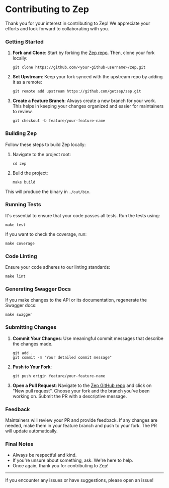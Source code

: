 # Contributing to Zep

Thank you for your interest in contributing to Zep! We appreciate your efforts and look forward to collaborating with you.

### Getting Started

1. **Fork and Clone**: Start by forking the [Zep repo](https://github.com/getzep/zep). Then, clone your fork locally:

   ```
   git clone https://github.com/<your-github-username>/zep.git
   ```

2. **Set Upstream**: Keep your fork synced with the upstream repo by adding it as a remote:

   ```
   git remote add upstream https://github.com/getzep/zep.git
   ```

3. **Create a Feature Branch**: Always create a new branch for your work. This helps in keeping your changes organized and easier for maintainers to review.

   ```
   git checkout -b feature/your-feature-name
   ```

### Building Zep

Follow these steps to build Zep locally:

1. Navigate to the project root:

   ```
   cd zep
   ```

2. Build the project:

   ```
   make build
   ```

This will produce the binary in `./out/bin`.

### Running Tests

It's essential to ensure that your code passes all tests. Run the tests using:

```
make test
```

If you want to check the coverage, run:

```
make coverage
```

### Code Linting

Ensure your code adheres to our linting standards:

```
make lint
```

### Generating Swagger Docs

If you make changes to the API or its documentation, regenerate the Swagger docs:

```
make swagger
```

### Submitting Changes

1. **Commit Your Changes**: Use meaningful commit messages that describe the changes made.

   ```
   git add .
   git commit -m "Your detailed commit message"
   ```

2. **Push to Your Fork**:

   ```
   git push origin feature/your-feature-name
   ```

3. **Open a Pull Request**: Navigate to the [Zep GitHub repo](https://github.com/getzep/zep) and click on "New pull request". Choose your fork and the branch you've been working on. Submit the PR with a descriptive message.

### Feedback

Maintainers will review your PR and provide feedback. If any changes are needed, make them in your feature branch and push to your fork. The PR will update automatically.

### Final Notes

- Always be respectful and kind.
- If you're unsure about something, ask. We're here to help.
- Once again, thank you for contributing to Zep!

---

If you encounter any issues or have suggestions, please open an issue!